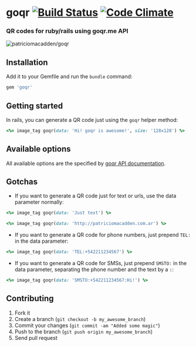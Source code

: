 # goqr [![Build Status](https://travis-ci.org/patriciomacadden/goqr.png)](https://travis-ci.org/patriciomacadden/goqr) [![Code Climate](https://codeclimate.com/badge.png)](https://codeclimate.com/github/patriciomacadden/goqr)

### QR codes for ruby/rails using goqr.me API

![patriciomacadden/goqr](http://api.qrserver.com/v1/create-qr-code/?data=https%3A%2F%2Fgithub.com%2Fpatriciomacadden%2Fgoqr&size=256x256)

## Installation

Add it to your Gemfile and run the `bundle` command:

```ruby
gem 'goqr'
```

## Getting started

In rails, you can generate a QR code just using the `goqr` helper method:

```ruby
<%= image_tag goqr(data: 'Hi! goqr is awesome!', size: '128x128') %>
```

## Available options

All available options are the specified by [goqr API documentation](http://qrserver.com/api/documentation/create-qr-code/).

## Gotchas

* If you want to generate a QR code just for text or urls, use the data
  parameter normally:

```ruby
<%= image_tag goqr(data: 'Just text') %>

<%= image_tag goqr(data: 'http://patriciomacadden.com.ar') %>
```

* If you want to generate a QR code for phone numbers, just prepend `TEL:` in
  the data parameter:

```ruby
<%= image_tag goqr(data: 'TEL:+542211234567') %>
```

* If you want to generate a QR code for SMSs, just prepend `SMSTO:` in the data
  parameter, separating the phone number and the text by a `:`:

```ruby
<%= image_tag goqr(data: 'SMSTO:+542211234567:Hi!') %>
```

## Contributing

1. Fork it
2. Create a branch (`git checkout -b my_awesome_branch`)
3. Commit your changes (`git commit -am "Added some magic"`)
4. Push to the branch (`git push origin my_awesome_branch`)
5. Send pull request
